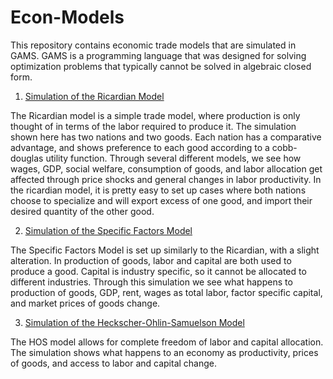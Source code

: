 # Econ-Models
This repository contains economic trade models that are simulated in GAMS. GAMS is a programming language that was designed for solving optimization problems that typically cannot be solved in algebraic closed form.
1. [Simulation of the Ricardian Model](https://github.com/kaiudall/Econ-Models/blob/master/ricardian.gms) 

The Ricardian model is a simple trade model, where production is only thought of in terms of the labor required to produce it. The simulation shown here has two nations and two goods. Each nation has a comparative advantage, and shows preference to each good according to a cobb-douglas utility function. Through several different models, we see how wages, GDP, social welfare, consumption of goods, and labor allocation get affected through price shocks and general changes in labor productivity. In the ricardian model, it is pretty easy to set up cases where both nations choose to specialize and will export excess of one good, and import their desired quantity of the other good.


2. [Simulation of the Specific Factors Model](https://github.com/kaiudall/Econ-Models/blob/master/Specific%20Factors.gms)

The Specific Factors Model is set up similarly to the Ricardian, with a slight alteration. In production of goods, labor and capital are both used to produce a good. Capital is industry specific, so it cannot be allocated to different industries. Through this simulation we see what happens to production of goods, GDP, rent, wages as total labor, factor specific capital, and market prices of goods change.

3. [Simulation of the Heckscher-Ohlin-Samuelson Model](https://github.com/kaiudall/Econ-Models/blob/master/HOS.gms)

The HOS model allows for complete freedom of labor and capital allocation. The simulation shows what happens to an economy as productivity, prices of goods, and access to labor and capital change.
